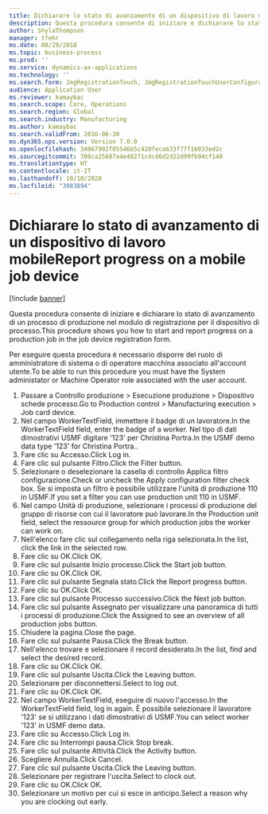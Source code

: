 ```yaml
---
title: Dichiarare lo stato di avanzamento di un dispositivo di lavoro mobile
description: Questa procedura consente di iniziare e dichiarare lo stato di avanzamento di un processo di produzione nel modulo di registrazione per il dispositivo di processo.
author: ShylaThompson
manager: tfehr
ms.date: 08/29/2018
ms.topic: business-process
ms.prod: ''
ms.service: dynamics-ax-applications
ms.technology: ''
ms.search.form: JmgRegistrationTouch, JmgRegistrationTouchUserConfiguration, JmgRegistrationTouchStart, JmgRegistrationTouchReportFeedback, JmgRegistrationTouchAssignedJobs, JmgRegistrationTouchBreak, JmgRegistrationTouchLeave, JmgRegistrationTouchIndirectActivity, JmgDialogForm, JmgRegistrationTouchReportProgress, JmgFeedbackWizard, JmgJobBundleProdFeedback
audience: Application User
ms.reviewer: kamaybac
ms.search.scope: Core, Operations
ms.search.region: Global
ms.search.industry: Manufacturing
ms.author: kamaybac
ms.search.validFrom: 2016-06-30
ms.dyn365.ops.version: Version 7.0.0
ms.openlocfilehash: 34067902f05546b5c420feca633f77f16033ed2c
ms.sourcegitcommit: 708ca25687a4e48271cdcd6d2d22d99fb94cf140
ms.translationtype: HT
ms.contentlocale: it-IT
ms.lasthandoff: 10/10/2020
ms.locfileid: "3983894"
---
```

# <a name="report-progress-on-a-mobile-job-device"></a><span data-ttu-id="d9bda-103">Dichiarare lo stato di avanzamento di un dispositivo di lavoro mobile</span><span class="sxs-lookup"><span data-stu-id="d9bda-103">Report progress on a mobile job device</span></span>

[!include [banner](../../includes/banner.md)]

<span data-ttu-id="d9bda-104">Questa procedura consente di iniziare e dichiarare lo stato di avanzamento di un processo di produzione nel modulo di registrazione per il dispositivo di processo.</span><span class="sxs-lookup"><span data-stu-id="d9bda-104">This procedure shows you how to start and report progress on a production job in the job device registration form.</span></span>



<span data-ttu-id="d9bda-105">Per eseguire questa procedura è necessario disporre del ruolo di amministratore di sistema o di operatore macchina associato all'account utente.</span><span class="sxs-lookup"><span data-stu-id="d9bda-105">To be able to run this procedure you must have the System administator or Machine Operator role associated with the user account.</span></span>

1. <span data-ttu-id="d9bda-106">Passare a Controllo produzione > Esecuzione produzione > Dispositivo schede processo.</span><span class="sxs-lookup"><span data-stu-id="d9bda-106">Go to Production control > Manufacturing execution > Job card device.</span></span>
2. <span data-ttu-id="d9bda-107">Nel campo WorkerTextField, immettere il badge di un lavoratore.</span><span class="sxs-lookup"><span data-stu-id="d9bda-107">In the WorkerTextField field, enter the badge of a worker.</span></span> <span data-ttu-id="d9bda-108">Nel tipo di dati dimostrativi USMF digitare '123' per Christina Portra.</span><span class="sxs-lookup"><span data-stu-id="d9bda-108">In the USMF demo data type '123' for Christina Portra..</span></span>
3. <span data-ttu-id="d9bda-109">Fare clic su Accesso.</span><span class="sxs-lookup"><span data-stu-id="d9bda-109">Click Log in.</span></span>
4. <span data-ttu-id="d9bda-110">Fare clic sul pulsante Filtro.</span><span class="sxs-lookup"><span data-stu-id="d9bda-110">Click the Filter button.</span></span>
5. <span data-ttu-id="d9bda-111">Selezionare o deselezionare la casella di controllo Applica filtro configurazione.</span><span class="sxs-lookup"><span data-stu-id="d9bda-111">Check or uncheck the Apply configuration filter check box.</span></span> <span data-ttu-id="d9bda-112">Se si imposta un filtro è possibile utilizzare l'unità di produzione 110 in USMF.</span><span class="sxs-lookup"><span data-stu-id="d9bda-112">If you set a filter you can use production unit 110 in USMF.</span></span>
6. <span data-ttu-id="d9bda-113">Nel campo Unità di produzione, selezionare i processi di produzione del gruppo di risorse con cui il lavoratore può lavorare.</span><span class="sxs-lookup"><span data-stu-id="d9bda-113">In the Production unit field, select the ressource group for which production jobs the worker can work on.</span></span>
7. <span data-ttu-id="d9bda-114">Nell'elenco fare clic sul collegamento nella riga selezionata.</span><span class="sxs-lookup"><span data-stu-id="d9bda-114">In the list, click the link in the selected row.</span></span>
8. <span data-ttu-id="d9bda-115">Fare clic su OK.</span><span class="sxs-lookup"><span data-stu-id="d9bda-115">Click OK.</span></span>
9. <span data-ttu-id="d9bda-116">Fare clic sul pulsante Inizio processo.</span><span class="sxs-lookup"><span data-stu-id="d9bda-116">Click the Start job button.</span></span>
10. <span data-ttu-id="d9bda-117">Fare clic su OK.</span><span class="sxs-lookup"><span data-stu-id="d9bda-117">Click OK.</span></span>
11. <span data-ttu-id="d9bda-118">Fare clic sul pulsante Segnala stato.</span><span class="sxs-lookup"><span data-stu-id="d9bda-118">Click the Report progress button.</span></span>
12. <span data-ttu-id="d9bda-119">Fare clic su OK.</span><span class="sxs-lookup"><span data-stu-id="d9bda-119">Click OK.</span></span>
13. <span data-ttu-id="d9bda-120">Fare clic sul pulsante Processo successivo.</span><span class="sxs-lookup"><span data-stu-id="d9bda-120">Click the Next job button.</span></span>
14. <span data-ttu-id="d9bda-121">Fare clic sul pulsante Assegnato per visualizzare una panoramica di tutti i processi di produzione.</span><span class="sxs-lookup"><span data-stu-id="d9bda-121">Click the Assigned to see an overview of all production jobs button.</span></span>
15. <span data-ttu-id="d9bda-122">Chiudere la pagina.</span><span class="sxs-lookup"><span data-stu-id="d9bda-122">Close the page.</span></span>
16. <span data-ttu-id="d9bda-123">Fare clic sul pulsante Pausa.</span><span class="sxs-lookup"><span data-stu-id="d9bda-123">Click the Break button.</span></span>
17. <span data-ttu-id="d9bda-124">Nell'elenco trovare e selezionare il record desiderato.</span><span class="sxs-lookup"><span data-stu-id="d9bda-124">In the list, find and select the desired record.</span></span>
18. <span data-ttu-id="d9bda-125">Fare clic su OK.</span><span class="sxs-lookup"><span data-stu-id="d9bda-125">Click OK.</span></span>
19. <span data-ttu-id="d9bda-126">Fare clic sul pulsante Uscita.</span><span class="sxs-lookup"><span data-stu-id="d9bda-126">Click the Leaving button.</span></span>
20. <span data-ttu-id="d9bda-127">Selezionare per disconnettersi.</span><span class="sxs-lookup"><span data-stu-id="d9bda-127">Select to log out.</span></span>
21. <span data-ttu-id="d9bda-128">Fare clic su OK.</span><span class="sxs-lookup"><span data-stu-id="d9bda-128">Click OK.</span></span>
22. <span data-ttu-id="d9bda-129">Nel campo WorkerTextField, eseguire di nuovo l'accesso.</span><span class="sxs-lookup"><span data-stu-id="d9bda-129">In the WorkerTextField field, log in again.</span></span> <span data-ttu-id="d9bda-130">È possibile selezionare il lavoratore '123' se si utilizzano i dati dimostrativi di USMF.</span><span class="sxs-lookup"><span data-stu-id="d9bda-130">You can select worker '123' in USMF demo data.</span></span>
23. <span data-ttu-id="d9bda-131">Fare clic su Accesso.</span><span class="sxs-lookup"><span data-stu-id="d9bda-131">Click Log in.</span></span>
24. <span data-ttu-id="d9bda-132">Fare clic su Interrompi pausa.</span><span class="sxs-lookup"><span data-stu-id="d9bda-132">Click Stop break.</span></span>
25. <span data-ttu-id="d9bda-133">Fare clic sul pulsante Attività.</span><span class="sxs-lookup"><span data-stu-id="d9bda-133">Click the Activity button.</span></span>
26. <span data-ttu-id="d9bda-134">Scegliere Annulla.</span><span class="sxs-lookup"><span data-stu-id="d9bda-134">Click Cancel.</span></span>
27. <span data-ttu-id="d9bda-135">Fare clic sul pulsante Uscita.</span><span class="sxs-lookup"><span data-stu-id="d9bda-135">Click the Leaving button.</span></span>
28. <span data-ttu-id="d9bda-136">Selezionare per registrare l'uscita.</span><span class="sxs-lookup"><span data-stu-id="d9bda-136">Select to clock out.</span></span>
29. <span data-ttu-id="d9bda-137">Fare clic su OK.</span><span class="sxs-lookup"><span data-stu-id="d9bda-137">Click OK.</span></span>
30. <span data-ttu-id="d9bda-138">Selezionare un motivo per cui si esce in anticipo.</span><span class="sxs-lookup"><span data-stu-id="d9bda-138">Select a reason why you are clocking out early.</span></span>

